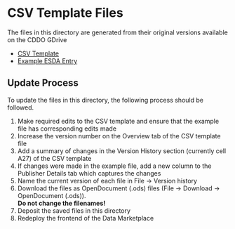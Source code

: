 # CSV Template Files

The files in this directory are generated from their original versions available on the CDDO GDrive
- [CSV Template](https://docs.google.com/spreadsheets/d/1wwGNV1wcqVSbqndwfIdNyEuUa0KVyZPq/edit#gid=320173947)
- [Example ESDA Entry](https://docs.google.com/spreadsheets/d/1izubzzvdfTKzE5aNpwHU1WzvZWs_pyi6/edit#gid=320173947)

## Update Process

To update the files in this directory, the following process should be followed.

1. Make required edits to the CSV template and ensure that the example file has corresponding edits made
1. Increase the version number on the Overview tab of the CSV template file
1. Add a summary of changes in the Version History section (currently cell A27) of the CSV template
1. If changes were made in the example file, add a new column to the Publisher Details tab which captures the changes
1. Name the current version of each file in File -> Version history
1. Download the files as OpenDocument (.ods) files (File -> Download -> OpenDocument (.ods)).  
   __Do not change the filenames!__
1. Deposit the saved files in this directory
1. Redeploy the frontend of the Data Marketplace